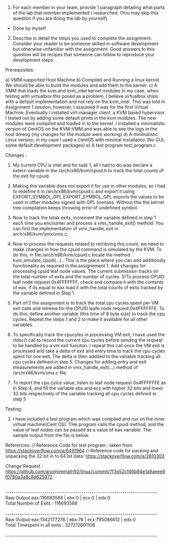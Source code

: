 1. For each member in your team, provide 1 paragraph detailing what parts of the lab that member
implemented / researched. (You may skip this question if you are doing the lab by yourself).

- Done by myself

2. Describe in detail the steps you used to complete the assignment. Consider your reader to be someone
skilled in software development but otherwise unfamiliar with the assignment. Good answers to this
question will be recipes that someone can follow to reproduce your development steps.


Prerequisites: 

a) VMM supported Host Machine
b) Compiled and Running a linux kernel. We should be able to build the modules and add them to the kernel.
c) A VMM that loads the kvm and kvm_intel kernel modules
    In my case, when testing with virtualbox this posed as a problem, I believe virtualbox ships with a default implementation and not rely on the kvm_intel. This was told in Assignment 1 session, however, I assumed it was for the first Virtual Machine. Eventually I installed virt-manager client, a KVM based hypervisor. I tested out by adding some default prints in the kvm modules. The new modules were compiled and loaded in to the kernel. I installed a minimalistic version of CentOS on the KVM-VMM and was able to see the logs in the host dmesg (my changes for the module were working)
d) A minimalistic Linux version, in my case I used a CentOS with minimal installation (No GUI, some default development packages)
e) A test program test_program.c


Changes :
1) My current CPU is intel and for task 1, all I had to do was declare a extern variable in the <linux>/arch/x86/kvm/cpuid.h to track the total counts of the exit for cpuid.
2) Making this variable does not export it for use in other modules, so I had to redefine it in <linux>/arch/x86/kvm/cpuid.c and export it using EXPORT_SYMBOL_GPL 
    EXPORT_SYMBOL_GPL exports the values to be used in other modules signed with GPL licenses. Without this the kernel tree compilation keeps throwing error of undefined symbol.
3) Now to track the totak exits, increment the variable defined in step 1 each time you encounter and process a vmx_handle_exit() method. You can find the implementation of vmx_handle_exit in arch/x86/kvm/vmx/vmx.c.
4) Now to process the requests related to retrieving this count, we need to make changes in how the cpuid command is simulated by the KVM. To do this, in file <linux>/arch/x86/kvm/cpuid.c locate the method kvm_emulate_cpuid(...) . This is the place where you can add additionaly functionality as required in the assignement 1. Add changes for processing cpuid leaf node values. The current submission tracks on the total number of exits and the number of cycles.
5)To process  CPUID leaf node request 0x4FFFFFFF, check and compare it with the contents of eax, if its equal to eax load it with the total counts of exits tracked by the variable defined in Step 1.

5) Part of 2 the assignment is to track the total cpu cycles spent per VM exit calls and retreive for the CPUID leafe node request 0x4FFFFFFE. To do this, define another variable (this time of 8 byte size) to track the cpu cycles. Repeat the steps 1 and 2 to make it available for all other variables.
6) To specifically track the cpucyles in processing VM exit, I have used the rtdsc() call to record the current cpu cycles before sending the request to be handled by a vm exit funciton. I repeat this call once the VM exit is processed and take a delta of exit and entry time to track the cpu cycles spent for one exit. The delta is then addded to the variable tracking all cpu cycles defined in step 5. Changes for adding entry and exit measurements are added in vmx_handle_exit(...) method of <linux>/arch/x86/kvm/vmx.c file.
7) To report the cpu cylce value, listen to leaf node request 0x4FFFFFFE as in Step 4, and fill the variable ebx and ecs with higher 32 bits and lower 32 bits respectively of the variable tracking all cpu cycles defined in step 5

Testing:

1) I have included a test program which was compiled and run on the inner virtual machine(Cent OS). THe program calls  the cpuid method, and the value of leaf nodes can be passed as a value of eax variable. The sample output from the file is below.


References: 
// Reference Code for test program : taken from https://stackoverflow.com/a/6491964
// Reference code for packing and unpacking the 32 bit in to 64 bit data: https://stackoverflow.com/a/2810302


Change Request : https://github.com/arunhiremath92/linux/commit/7f3e52cf46b84e1a9aeee9f0780a3a8c8d625972




<br>--------------------------------------------------------------------------<br>
Raw Output eax:116693588 | ebx:0 | ecx:0 | edx:0<br>
Total Number of Exits : 116693588<br>
<br>--------------------------------------------------------------------------<br>
Raw Output eax:1342177278 | ebx:76 | ecx:795086612 | edx:0<br>
Total Timespent in all exits : 327212601108<br>
<br>--------------------------------------------------------------------------<br>


